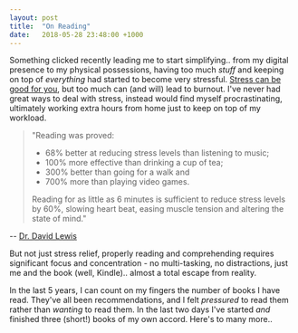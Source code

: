 ```yaml
---
layout: post
title:  "On Reading"
date:   2018-05-28 23:48:00 +1000
---
```

Something clicked recently leading me to start simplifying.. from my digital presence to my physical possessions, having too much *stuff* and keeping on top of *everything* had started to become very stressful. [Stress can be good for you](http://news.berkeley.edu/2013/04/16/researchers-find-out-why-some-stress-is-good-for-you/), but too much can (and will) lead to burnout. I've never had great ways to deal with stress, instead would find myself procrastinating, ultimately working extra hours from home just to keep on top of my workload.

>"Reading was proved:
>- 68% better at reducing stress levels than listening to music;
>- 100% more effective than drinking a cup of tea;
>- 300% better than going for a walk and
>- 700% more than playing video games.
>
>
>Reading for as little as 6 minutes is sufficient to reduce stress levels by 60%, slowing heart beat, easing muscle tension and altering the state of mind."

\-- [Dr. David Lewis](https://drdavidlewis.com/)

But not just stress relief, properly reading and comprehending requires significant focus and concentration - no multi-tasking, no distractions, just me and the book (well, Kindle).. almost a total escape from reality.

In the last 5 years, I can count on my fingers the number of books I have read. They've all been recommendations, and I felt *pressured* to read them rather than *wanting* to read them. In the last two days I've started *and* finished three (short!) books of my own accord. Here's to many more..
